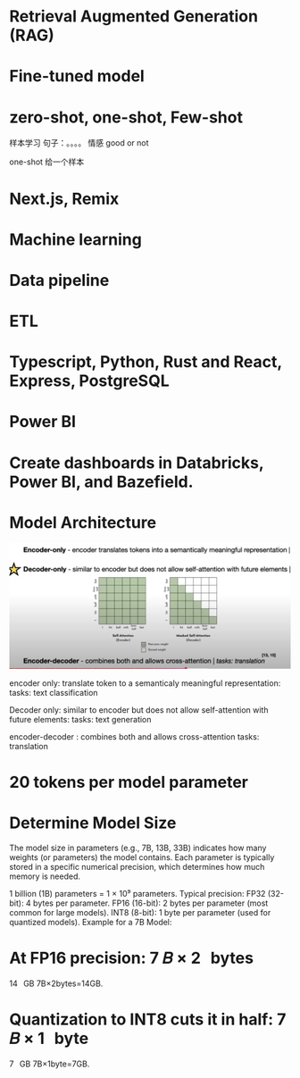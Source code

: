 # Retrieval Augmented Generation (RAG)




# Fine-tuned model


# zero-shot, one-shot, Few-shot
样本学习
句子：。。。。
情感 good or not

one-shot 给一个样本


# Next.js, Remix


# Machine learning 

# Data pipeline

# ETL


# Typescript, Python, Rust and React, Express, PostgreSQL 


# Power BI


# Create dashboards in Databricks, Power BI, and Bazefield.


# Model Architecture


![alt text](image-4.png)


encoder only: translate token to a semanticaly meaningful representation: tasks: text classification

Decoder only: similar to encoder but does not allow self-attention with future elements: tasks: text generation

encoder-decoder : combines both and allows cross-attention tasks: translation


# 20 tokens per model parameter



# Determine Model Size


The model size in parameters (e.g., 7B, 13B, 33B) indicates how many weights (or parameters) the model contains. Each parameter is typically stored in a specific numerical precision, which determines how much memory is needed.

1 billion (1B) parameters = 1 × 10⁹ parameters.
Typical precision:
FP32 (32-bit): 4 bytes per parameter.
FP16 (16-bit): 2 bytes per parameter (most common for large models).
INT8 (8-bit): 1 byte per parameter (used for quantized models).
Example for a 7B Model:


At FP16 precision: 
7
𝐵
×
2
 
bytes
=
14
 
GB
7B×2bytes=14GB.


Quantization to INT8 cuts it in half: 
7
𝐵
×
1
 
byte
=
7
 
GB
7B×1byte=7GB.